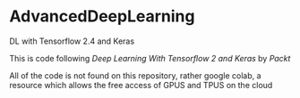 # AdvancedDeepLearning
DL with Tensorflow 2.4 and Keras

This is code following *Deep Learning With Tensorflow 2 and Keras* by *Packt* 

All of the code is not found on this repository, rather google colab, a resource which allows the free access of GPUS and TPUS on the cloud 


